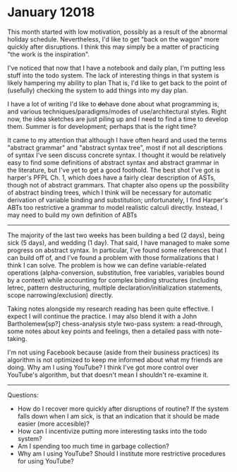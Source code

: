 # January 12018

This month started with low motivation, possibly as a result of the abnormal holiday schedule.
Nevertheless, I'd like to get "back on the wagon" more quickly after disruptions.
I think this may simply be a matter of practicing "the work is the inspiration".

I've noticed that now that I have a notebook and daily plan, I'm putting less stuff into the todo system.
The lack of interesting things in that system is likely hampering my ability to plan 
That is, I'd like to get back to the point of (usefully) checking the system to add things into my day plan.

I have a lot of writing I'd like to <del>do</del>have done about what programming is, and various techniques/paradigms/modes of use/architectural styles.
Right now, the idea sketches are just piling up and I need to find a time to develop them.
Summer is for development; perhaps that is the right time?

It came to my attention that although I have often heard and used the terms "abstract grammar" and "abstract syntax tree", most if not all descriptions of syntax I've seen discuss concrete syntax.
I thought it would be relatively easy to find some definitions of abstract syntax and abstract grammar in the literature, but I've yet to get a good foothold.
The best shot I've got is harper's PFPL Ch. 1, which does have a fairly clear description of ASTs, though not of abstract grammars.
That chapter also opens up the possibility of abstract binding trees, which I think will be necessary for automatic derivation of variable binding and substitution; unfortunately, I find Harper's ABTs too restrictive a grammar to model realistic calculi directly.
Instead, I may need to build my own definition of ABTs

---

The majority of the last two weeks has been building a bed (2 days), being sick (5 days), and wedding (1 day).
That said, I have managed to make some progress on abstract syntax.
In particular, I've found some references that I can build off of, and I've found a problem with those formalizations that I think I can solve.
The problem is how we can define variable-related operations (alpha-conversion, substitution, free variables, variables bound by a context) while accounting for complex binding structures (including letrec, pattern destructuring, multiple declaration/initialization statements, scope narrowing/exclusion) directly.

Taking notes alongside my research reading has been quite effective.
I expect I will continue the practice.
I may also blend it with a John Bartholemew[sp?] chess-analysis style two-pass system: a read-through, some notes about key points and feelings, then a detailed pass with note-taking.

I'm not using Facebook because (aside from their business practices) its algorithm is not optimized to keep me informed about what my friends are doing.
Why am I using YouTube?
I think I've got more control over YouTube's algorithm, but that doesn't mean I shouldn't re-examine it.

---

Questions:
  * How do I recover more quickly after disruptions of routine?
    If the system falls down when I am sick, is that an indication that it should be made easier (more accesible)?
  * How can I incentivize putting more interesting tasks into the todo system?
  * Am I spending too much time in garbage collection?
  * Why am I using YouTube? Should I institute more restrictive procedures for using YouTube?